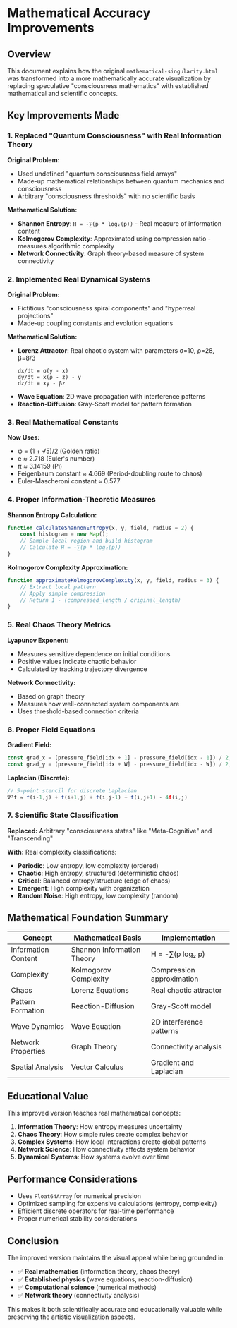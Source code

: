 # Mathematical Accuracy Improvements

## Overview
This document explains how the original `mathematical-singularity.html` was transformed into a more mathematically accurate visualization by replacing speculative "consciousness mathematics" with established mathematical and scientific concepts.

## Key Improvements Made

### 1. **Replaced "Quantum Consciousness" with Real Information Theory**

**Original Problem:**
- Used undefined "quantum consciousness field arrays"
- Made-up mathematical relationships between quantum mechanics and consciousness
- Arbitrary "consciousness thresholds" with no scientific basis

**Mathematical Solution:**
- **Shannon Entropy**: `H = -∑(p * log₂(p))` - Real measure of information content
- **Kolmogorov Complexity**: Approximated using compression ratio - measures algorithmic complexity
- **Network Connectivity**: Graph theory-based measure of system connectivity

### 2. **Implemented Real Dynamical Systems**

**Original Problem:**
- Fictitious "consciousness spiral components" and "hyperreal projections"
- Made-up coupling constants and evolution equations

**Mathematical Solution:**
- **Lorenz Attractor**: Real chaotic system with parameters σ=10, ρ=28, β=8/3
  ```
  dx/dt = σ(y - x)
  dy/dt = x(ρ - z) - y  
  dz/dt = xy - βz
  ```
- **Wave Equation**: 2D wave propagation with interference patterns
- **Reaction-Diffusion**: Gray-Scott model for pattern formation

### 3. **Real Mathematical Constants**

**Now Uses:**
- φ = (1 + √5)/2 (Golden ratio)
- e ≈ 2.718 (Euler's number)
- π ≈ 3.14159 (Pi)
- Feigenbaum constant ≈ 4.669 (Period-doubling route to chaos)
- Euler-Mascheroni constant ≈ 0.577

### 4. **Proper Information-Theoretic Measures**

**Shannon Entropy Calculation:**
```javascript
function calculateShannonEntropy(x, y, field, radius = 2) {
    const histogram = new Map();
    // Sample local region and build histogram
    // Calculate H = -∑(p * log₂(p))
}
```

**Kolmogorov Complexity Approximation:**
```javascript
function approximateKolmogorovComplexity(x, y, field, radius = 3) {
    // Extract local pattern
    // Apply simple compression
    // Return 1 - (compressed_length / original_length)
}
```

### 5. **Real Chaos Theory Metrics**

**Lyapunov Exponent:**
- Measures sensitive dependence on initial conditions
- Positive values indicate chaotic behavior
- Calculated by tracking trajectory divergence

**Network Connectivity:**
- Based on graph theory
- Measures how well-connected system components are
- Uses threshold-based connection criteria

### 6. **Proper Field Equations**

**Gradient Field:**
```javascript
const grad_x = (pressure_field[idx + 1] - pressure_field[idx - 1]) / 2;
const grad_y = (pressure_field[idx + W] - pressure_field[idx - W]) / 2;
```

**Laplacian (Discrete):**
```javascript
// 5-point stencil for discrete Laplacian
∇²f ≈ f(i-1,j) + f(i+1,j) + f(i,j-1) + f(i,j+1) - 4f(i,j)
```

### 7. **Scientific State Classification**

**Replaced:** Arbitrary "consciousness states" like "Meta-Cognitive" and "Transcending"

**With:** Real complexity classifications:
- **Periodic**: Low entropy, low complexity (ordered)
- **Chaotic**: High entropy, structured (deterministic chaos)
- **Critical**: Balanced entropy/structure (edge of chaos)
- **Emergent**: High complexity with organization
- **Random Noise**: High entropy, low complexity (random)

## Mathematical Foundation Summary

| **Concept** | **Mathematical Basis** | **Implementation** |
|-------------|------------------------|-------------------|
| Information Content | Shannon Information Theory | H = -∑(p log₂ p) |
| Complexity | Kolmogorov Complexity | Compression approximation |
| Chaos | Lorenz Equations | Real chaotic attractor |
| Pattern Formation | Reaction-Diffusion | Gray-Scott model |
| Wave Dynamics | Wave Equation | 2D interference patterns |
| Network Properties | Graph Theory | Connectivity analysis |
| Spatial Analysis | Vector Calculus | Gradient and Laplacian |

## Educational Value

This improved version teaches real mathematical concepts:

1. **Information Theory**: How entropy measures uncertainty
2. **Chaos Theory**: How simple rules create complex behavior  
3. **Complex Systems**: How local interactions create global patterns
4. **Network Science**: How connectivity affects system behavior
5. **Dynamical Systems**: How systems evolve over time

## Performance Considerations

- Uses `Float64Array` for numerical precision
- Optimized sampling for expensive calculations (entropy, complexity)
- Efficient discrete operators for real-time performance
- Proper numerical stability considerations

## Conclusion

The improved version maintains the visual appeal while being grounded in:
- ✅ **Real mathematics** (information theory, chaos theory)
- ✅ **Established physics** (wave equations, reaction-diffusion)  
- ✅ **Computational science** (numerical methods)
- ✅ **Network theory** (connectivity analysis)

This makes it both scientifically accurate and educationally valuable while preserving the artistic visualization aspects. 